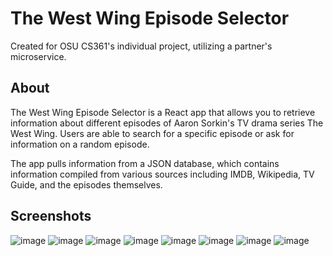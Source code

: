 # The West Wing Episode Selector
Created for OSU CS361's individual project, utilizing a partner's microservice.

## About
The West Wing Episode Selector is a React app that allows you to retrieve information about different episodes of Aaron Sorkin's TV drama series The West Wing. Users are able to search for a specific episode or ask for information on a random episode.

The app pulls information from a JSON database, which contains information compiled from various sources including IMDB, Wikipedia, TV Guide, and the episodes themselves.

## Screenshots
![image](https://github.com/julialoy/West_Wing_Episode_Selector/assets/19575905/8a02205f-eb3e-4327-8722-89119f070bec)
![image](https://github.com/julialoy/West_Wing_Episode_Selector/assets/19575905/1dbdb3fa-73da-4ef1-9826-2bcf2cb49728)
![image](https://github.com/julialoy/West_Wing_Episode_Selector/assets/19575905/eb6c8b78-f091-4422-87b5-0eb0322a142c)
![image](https://github.com/julialoy/West_Wing_Episode_Selector/assets/19575905/782ed06a-dbf8-48dd-bb3e-49d2e9518333)
![image](https://github.com/julialoy/West_Wing_Episode_Selector/assets/19575905/d2bcc720-c903-46d7-857f-f5530976d649)
![image](https://github.com/julialoy/West_Wing_Episode_Selector/assets/19575905/50801803-a6d2-448e-b3a1-783129c027c1)
![image](https://github.com/julialoy/West_Wing_Episode_Selector/assets/19575905/110c1730-3f3d-4c07-9f21-2ed9975232d6)
![image](https://github.com/julialoy/West_Wing_Episode_Selector/assets/19575905/0e138fec-1eee-465a-b10b-46cb94d350be)


